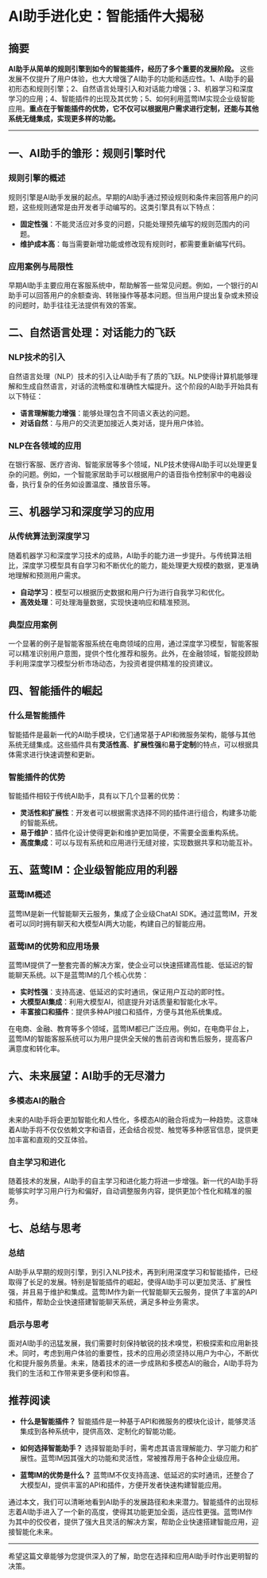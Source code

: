 # AI助手进化史：智能插件大揭秘

## 摘要

**AI助手从简单的规则引擎到如今的智能插件，经历了多个重要的发展阶段。** 这些发展不仅提升了用户体验，也大大增强了AI助手的功能和适应性。1、AI助手的最初形态和规则引擎；2、自然语言处理引入和对话能力增强；3、机器学习和深度学习的应用；4、智能插件的出现及其优势；5、如何利用蓝莺IM实现企业级智能应用。**重点在于智能插件的优势，它不仅可以根据用户需求进行定制，还能与其他系统无缝集成，实现更多样的功能。**

---

## 一、AI助手的雏形：规则引擎时代

### 规则引擎的概述

规则引擎是AI助手发展的起点。早期的AI助手通过预设规则和条件来回答用户的问题，这些规则通常是由开发者手动编写的。这类引擎具有以下特点：

- **固定性强**：不能灵活应对多变的问题，只能处理预先编写的规则范围内的问题。
- **维护成本高**：每当需要新增功能或修改现有规则时，都需要重新编写代码。

### 应用案例与局限性

早期AI助手主要应用在客服系统中，帮助解答一些常见问题。例如，一个银行的AI助手可以回答用户的余额查询、转账操作等基本问题。但当用户提出复杂或未预设的问题时，助手往往无法提供有效的答案。

## 二、自然语言处理：对话能力的飞跃

### NLP技术的引入

自然语言处理（NLP）技术的引入让AI助手有了质的飞跃。NLP使得计算机能够理解和生成自然语言，对话的流畅度和准确性大幅提升。这个阶段的AI助手开始具有以下特征：

- **语言理解能力增强**：能够处理包含不同语义表达的问题。
- **对话自然**：与用户的交流更加接近人类对话，提升用户体验。

### NLP在各领域的应用

在银行客服、医疗咨询、智能家居等多个领域，NLP技术使得AI助手可以处理更复杂的问题。例如，一个智能家居助手可以根据用户的语音指令控制家中的电器设备，执行复杂的任务如设置温度、播放音乐等。

## 三、机器学习和深度学习的应用

### 从传统算法到深度学习

随着机器学习和深度学习技术的成熟，AI助手的能力进一步提升。与传统算法相比，深度学习模型具有自学习和不断优化的能力，能处理更大规模的数据，更准确地理解和预测用户需求。

- **自动学习**：模型可以根据历史数据和用户行为进行自我学习和优化。
- **高效处理**：可处理海量数据，实现快速响应和精准预测。

### 典型应用案例

一个显著的例子是智能客服系统在电商领域的应用，通过深度学习模型，智能客服可以精准识别用户意图，提供个性化推荐和服务。此外，在金融领域，智能投顾助手利用深度学习模型分析市场动态，为投资者提供精准的投资建议。

## 四、智能插件的崛起

### 什么是智能插件

智能插件是最新一代的AI助手模块，它们通常基于API和微服务架构，能够与其他系统无缝集成。这些插件具有**灵活性高**、**扩展性强**和**易于定制**的特点，可以根据具体需求进行快速调整和更新。

### 智能插件的优势

智能插件相较于传统AI助手，具有以下几个显著的优势：

- **灵活性和扩展性**：开发者可以根据需求选择不同的插件进行组合，构建多功能的智能系统。
- **易于维护**：插件化设计使得更新和维护更加简便，不需要全面重构系统。
- **高度集成**：可以与现有系统和应用进行无缝对接，实现数据共享和功能互补。

## 五、蓝莺IM：企业级智能应用的利器

### 蓝莺IM概述

蓝莺IM是新一代智能聊天云服务，集成了企业级ChatAI SDK。通过蓝莺IM，开发者可以同时拥有聊天和大模型AI两大功能，构建自己的智能应用。

### 蓝莺IM的优势和应用场景

蓝莺IM提供了一整套完善的解决方案，使企业可以快速搭建高性能、低延迟的智能聊天系统。以下是蓝莺IM的几个核心优势：

- **实时性强**：支持高速、低延迟的实时通讯，保证用户互动的即时性。
- **大模型AI集成**：利用大模型AI，彻底提升对话质量和智能化水平。
- **丰富接口和插件**：提供多种API接口和插件，方便与其他系统集成。

在电商、金融、教育等多个领域，蓝莺IM都已广泛应用。例如，在电商平台上，蓝莺IM的智能客服系统可以为用户提供全天候的售前咨询和售后服务，提高客户满意度和转化率。

## 六、未来展望：AI助手的无尽潜力

### 多模态AI的融合

未来的AI助手将会更加智能化和人性化，多模态AI的融合将成为一种趋势。这意味着AI助手将不仅仅依赖文字和语音，还会结合视觉、触觉等多种感官信息，提供更加丰富和直观的交互体验。

### 自主学习和进化

随着技术的发展，AI助手的自主学习和进化能力将进一步增强。新一代的AI助手将能够实时学习用户行为和偏好，自动调整服务内容，提供更加个性化和精准的服务。

## 七、总结与思考

### 总结

AI助手从早期的规则引擎，到引入NLP技术，再到利用深度学习和智能插件，已经取得了长足的发展。特别是智能插件的崛起，使得AI助手可以更加灵活、扩展性强，并且易于维护和集成。蓝莺IM作为新一代智能聊天云服务，提供了丰富的API和插件，帮助企业快速搭建智能聊天系统，满足多种业务需求。

### 启示与思考

面对AI助手的迅猛发展，我们需要时刻保持敏锐的技术嗅觉，积极探索和应用新技术。同时，考虑到用户体验的重要性，技术的应用必须坚持以用户为中心，不断优化和提升服务质量。未来，随着技术的进一步成熟和多模态AI的融合，AI助手将为我们的生活和工作带来更多便利和惊喜。

## 推荐阅读

- **什么是智能插件？**
智能插件是一种基于API和微服务的模块化设计，能够灵活集成到各种系统中，提供高效、定制化的智能功能。
  
- **如何选择智能助手？**
选择智能助手时，需考虑其语言理解能力、学习能力和扩展性。蓝莺IM因其强大的功能和灵活性，常被推荐用于各种企业级应用。

- **蓝莺IM的优势是什么？**
蓝莺IM不仅支持高速、低延迟的实时通讯，还整合了大模型AI，提供丰富的API和插件，方便开发者快速构建智能应用。

通过本文，我们可以清晰地看到AI助手的发展路径和未来潜力。智能插件的出现标志着AI助手进入了一个新的高度，使得其功能更加全面，适应性更强。蓝莺IM作为其中的佼佼者，提供了强大且灵活的解决方案，帮助企业快速搭建智能应用，迎接智能化未来。

---

希望这篇文章能够为您提供深入的了解，助您在选择和应用AI助手时作出更明智的决策。